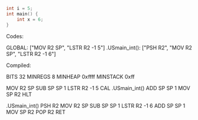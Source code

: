 ```c
int i = 5;
int main() {
    int x = 6;
}
```

Codes:

GLOBAL: ["MOV R2 SP", "LSTR R2 -1 5"]
.USmain_int(): ["PSH R2", "MOV R2 SP", "LSTR R2 -1 6"]

Compiled:

BITS 32
MINREGS 8
MINHEAP 0xffff
MINSTACK 0xff

MOV R2 SP
SUB SP SP 1
LSTR R2 -1 5
CAL .USmain_int()
ADD SP SP 1
MOV SP R2
HLT

.USmain_int()
    PSH R2
    MOV R2 SP
    SUB SP SP 1
    LSTR R2 -1 6
    ADD SP SP 1
    MOV SP R2
    POP R2
    RET